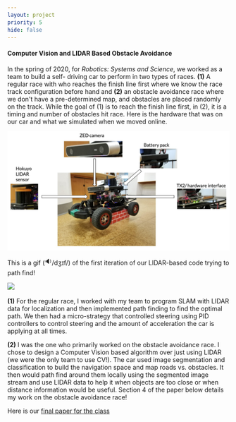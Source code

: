 ```yaml
---
layout: project
priority: 5
hide: false
---
```

#### Computer Vision and LIDAR Based Obstacle Avoidance
In the spring of 2020, for _Robotics: Systems and Science_, we worked as a team to build a self-
driving car to perform in two types of races. **(1)** A regular race with who reaches the finish line
first where we know the race track configuration before hand and **(2)** an obstacle avoidance race
where we don't have a pre-determined map, and obstacles are placed randomly on the track. While the goal
of (1) is to reach the finish line first, in (2), it is a timing and number of obstacles hit race. Here is
the hardware that was on our car and what we simulated when we moved online.

<img src="resources/rss_hardware.jpg" class="innerphoto"/>

This is a gif
(<a onclick="playAudioGif()"><span style="font-size: 15px; transform: translateY(-3px);display: inline-block;">🔉</span>/dʒɪf/</a>)
of the first iteration of our LIDAR-based code trying to path find!

<img src="resources/rss_slow_drive.gif" class="innerphoto"/>

**(1)** For the regular race, I worked with my team to program SLAM with LIDAR data for localization and then implemented path finding to find the optimal path. We then had a micro-strategy that controlled steering
using PID controllers to control steering and the amount of acceleration the car is applying at all times.

**(2)** I was the one who primarily worked on the obstacle avoidance race. I chose to design a Computer Vision
based algorithm over just using LIDAR (we were the only team to use CV!). The car used image segmentation
and classification to build the navigation space and map roads vs. obstacles. It then would path find around
them locally using the segmented image stream and use LIDAR data to help it when objects are too close or
when distance information would be useful. Section 4 of the paper below details my work on the obstacle
avoidance race!

Here is our [final paper for the class](resources/rss_final_paper.pdf)
